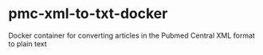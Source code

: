 # pmc-xml-to-txt-docker
Docker container for converting articles in the Pubmed Central XML format to plain text 
